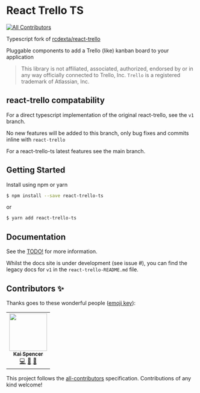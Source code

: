# React Trello TS

<!-- ALL-CONTRIBUTORS-BADGE:START - Do not remove or modify this section -->
[![All Contributors](https://img.shields.io/badge/all_contributors-1-orange.svg?style=flat-square)](#contributors-)
<!-- ALL-CONTRIBUTORS-BADGE:END -->


Typescript fork of [rcdexta/react-trello](https://github.com/rcdexta/react-trello)

Pluggable components to add a Trello (like) kanban board to your application

> This library is not affiliated, associated, authorized, endorsed by or in any way officially connected to Trello, Inc. `Trello` is a registered trademark of Atlassian, Inc.

## react-trello compatability

For a direct typescript implementation of the original react-trello, see the `v1` branch.

No new features will be added to this branch, only bug fixes and commits inline with `react-trello`

For a react-trello-ts latest features see the main branch.

## Getting Started

Install using npm or yarn

```bash
$ npm install --save react-trello-ts
```

or

```bash
$ yarn add react-trello-ts
```

## Documentation

See the [TODO!]() for more information.

Whilst the docs site is under development (see issue #), you can find the legacy docs for `v1` in the `react-trello-README.md` file.

## Contributors ✨

Thanks goes to these wonderful people ([emoji key](https://allcontributors.org/docs/en/emoji-key)):

<!-- ALL-CONTRIBUTORS-LIST:START - Do not remove or modify this section -->
<!-- prettier-ignore-start -->
<!-- markdownlint-disable -->
<table>
  <tr>
    <td align="center"><a href="https://github.com/KaiSpencer"><img src="https://avatars.githubusercontent.com/u/51139521?v=4?s=100" width="100px;" alt=""/><br /><sub><b>Kai Spencer</b></sub></a><br /><a href="https://github.com/KaiSpencer/react-trello-ts/commits?author=KaiSpencer" title="Code">💻</a> <a href="https://github.com/KaiSpencer/react-trello-ts/commits?author=KaiSpencer" title="Documentation">📖</a> <a href="#maintenance-KaiSpencer" title="Maintenance">🚧</a></td>
  </tr>
</table>

<!-- markdownlint-restore -->
<!-- prettier-ignore-end -->

<!-- ALL-CONTRIBUTORS-LIST:END -->

This project follows the [all-contributors](https://github.com/all-contributors/all-contributors) specification. Contributions of any kind welcome!
